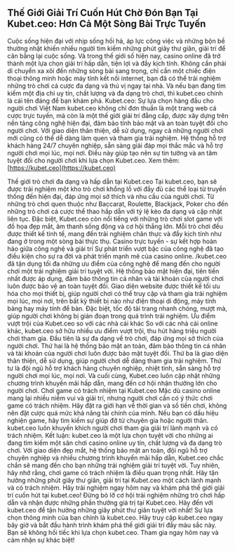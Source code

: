 
##  Thế Giới Giải Trí Cuốn Hút Chờ Đón Bạn Tại Kubet.ceo: Hơn Cả Một Sòng Bài Trực Tuyến
Cuộc sống hiện đại với nhịp sống hối hả, áp lực công việc và những bộn bề thường nhật khiến nhiều người tìm kiếm những phút giây thư giãn, giải trí để cân bằng lại cuộc sống. Và trong thế giới số hiện nay, casino online đã trở thành một lựa chọn giải trí hấp dẫn, tiện lợi và đầy kịch tính.  Không cần phải di chuyển xa xôi đến những sòng bài sang trọng, chỉ cần một chiếc điện thoại thông minh hoặc máy tính kết nối internet, bạn đã có thể trải nghiệm những trò chơi cá cược đa dạng và thú vị ngay tại nhà.  Và nếu bạn đang tìm kiếm một địa chỉ uy tín, chất lượng và đa dạng trò chơi, thì  kubet.ceo chính là cái tên đáng để bạn khám phá.
Kubet.ceo: Sự lựa chọn hàng đầu cho người chơi Việt Nam
 kubet.ceo không chỉ đơn thuần là một trang web cá cược trực tuyến, mà còn là một thế giới giải trí đẳng cấp, được xây dựng trên nền tảng công nghệ hiện đại, đảm bảo tính bảo mật và an toàn tuyệt đối cho người chơi.  Với giao diện thân thiện, dễ sử dụng, ngay cả những người chơi mới cũng có thể dễ dàng làm quen và tham gia trải nghiệm.  Hệ thống hỗ trợ khách hàng 24/7 chuyên nghiệp, sẵn sàng giải đáp mọi thắc mắc và hỗ trợ người chơi mọi lúc, mọi nơi.  Điều này giúp tạo nên sự tin tưởng và an tâm tuyệt đối cho người chơi khi lựa chọn Kubet.ceo.
 Xem thêm: [https://kubet.ceo](https://kubet.ceo)
 
Thế giới trò chơi đa dạng và hấp dẫn tại Kubet.ceo
Tại  kubet.ceo, bạn sẽ được trải nghiệm một kho trò chơi khổng lồ với đầy đủ các thể loại từ truyền thống đến hiện đại, đáp ứng mọi sở thích và nhu cầu của người chơi.  Từ những trò chơi quen thuộc như Baccarat, Roulette, Blackjack, Poker cho đến những trò chơi cá cược thể thao hấp dẫn với tỷ lệ kèo đa dạng và cập nhật liên tục.  Đặc biệt, Kubet.ceo còn nổi tiếng với những trò chơi slot game với đồ họa đẹp mắt, âm thanh sống động và cơ hội thắng lớn.  Mỗi trò chơi đều được thiết kế tinh tế, mang đến trải nghiệm chân thực và đầy kịch tính như đang ở trong một sòng bài thực thụ.
Casino trực tuyến - sự kết hợp hoàn hảo giữa công nghệ và giải trí
Sự phát triển vượt bậc của công nghệ đã tạo điều kiện cho sự ra đời và phát triển mạnh mẽ của casino online.   /kubet.ceo đã tận dụng tối đa những ưu điểm của công nghệ để mang đến cho người chơi một trải nghiệm giải trí tuyệt vời.  Hệ thống bảo mật hiện đại, tiên tiến nhất được áp dụng, đảm bảo thông tin cá nhân và tài khoản của người chơi luôn được bảo vệ an toàn tuyệt đối.  Giao diện website được thiết kế tối ưu hóa cho mọi thiết bị, giúp người chơi có thể truy cập và tham gia trải nghiệm mọi lúc, mọi nơi, trên bất kỳ thiết bị nào như điện thoại di động, máy tính bảng hay máy tính để bàn.  Đặc biệt, tốc độ tải trang nhanh chóng, mượt mà, giúp người chơi không bị gián đoạn trong quá trình trải nghiệm.
Ưu điểm vượt trội của Kubet.ceo so với các nhà cái khác
So với các nhà cái online khác,  kubet.ceo sở hữu nhiều ưu điểm vượt trội, thu hút hàng triệu người chơi tham gia.  Đầu tiên là sự đa dạng về trò chơi, đáp ứng mọi sở thích của người chơi. Thứ hai là hệ thống bảo mật an toàn, đảm bảo thông tin cá nhân và tài khoản của người chơi luôn được bảo mật tuyệt đối.  Thứ ba là giao diện thân thiện, dễ sử dụng, giúp người chơi dễ dàng tham gia trải nghiệm.  Thứ tư là đội ngũ hỗ trợ khách hàng chuyên nghiệp, nhiệt tình, sẵn sàng hỗ trợ người chơi mọi lúc, mọi nơi.  Và cuối cùng, Kubet.ceo luôn cập nhật những chương trình khuyến mãi hấp dẫn, mang đến cơ hội nhận thưởng lớn cho người chơi.
Chơi game có trách nhiệm tại Kubet.ceo
Mặc dù casino online mang lại nhiều niềm vui và giải trí, nhưng người chơi cần có ý thức chơi game có trách nhiệm.  Hãy đặt ra giới hạn về thời gian và số tiền chơi, không nên đặt cược quá mức khả năng tài chính của mình.  Nếu bạn có dấu hiệu nghiện game, hãy tìm kiếm sự giúp đỡ từ chuyên gia hoặc người thân.   kubet.ceo luôn khuyến khích người chơi tham gia giải trí lành mạnh và có trách nhiệm.
Kết luận:
 kubet.ceo là một lựa chọn tuyệt vời cho những ai đang tìm kiếm một sân chơi casino online uy tín, chất lượng và đa dạng trò chơi. Với giao diện đẹp mắt, hệ thống bảo mật an toàn, đội ngũ hỗ trợ chuyên nghiệp và nhiều chương trình khuyến mãi hấp dẫn, Kubet.ceo chắc chắn sẽ mang đến cho bạn những trải nghiệm giải trí tuyệt vời.  Tuy nhiên, hãy nhớ rằng, chơi game có trách nhiệm là điều quan trọng nhất.  Hãy tận hưởng những phút giây thư giãn, giải trí tại Kubet.ceo một cách lành mạnh và có trách nhiệm.  Hãy trải nghiệm ngay hôm nay và khám phá thế giới giải trí cuốn hút tại  kubet.ceo!  Đừng bỏ lỡ cơ hội trải nghiệm những trò chơi hấp dẫn và nhận được những phần thưởng giá trị tại Kubet.ceo.  Hãy đến với  kubet.ceo để tận hưởng những giây phút thư giãn tuyệt vời nhất!  Sự lựa chọn thông minh của bạn chính là   kubet.ceo.  Hãy truy cập  kubet.ceo ngay bây giờ và bắt đầu hành trình khám phá thế giới giải trí đầy màu sắc này.  Bạn sẽ không hối tiếc khi lựa chọn   kubet.ceo.  Tham gia ngay hôm nay và cảm nhận sự khác biệt!
